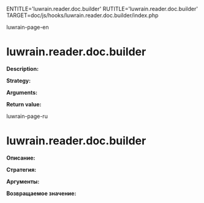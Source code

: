 
ENTITLE='luwrain.reader.doc.builder'
RUTITLE='luwrain.reader.doc.builder'
TARGET=doc/js/hooks/luwrain.reader.doc.builder/index.php

luwrain-page-en

# luwrain.reader.doc.builder

__Description:__

__Strategy:__

__Arguments:__

__Return value:__


luwrain-page-ru

# luwrain.reader.doc.builder 

__Описание:__

__Стратегия:__

__Аргументы:__

__Возвращаемое значение:__

